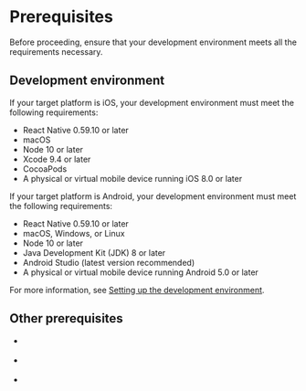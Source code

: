 # Prerequisites

Before proceeding, ensure that your development environment meets all the requirements necessary.

## Development environment

If your target platform is iOS, your development environment must meet the following requirements:

- React Native 0.59.10 or later
- macOS
- Node 10 or later
- Xcode 9.4 or later
- CocoaPods
- A physical or virtual mobile device running iOS 8.0 or later

If your target platform is Android, your development environment must meet the following requirements:

- React Native 0.59.10 or later
- macOS, Windows, or Linux
- Node 10 or later
- Java Development Kit (JDK) 8 or later
- Android Studio (latest version recommended)
- A physical or virtual mobile device running Android 5.0 or later

For more information, see [Setting up the development environment](https://reactnative.dev/docs/environment-setup).

## Other prerequisites

<ul>
<li><p conref="conref/agora-prerequisites.dita#agora-pre/account"/></li>
<li><p conref="conref/agora-prerequisites.dita#agora-pre/appid-token"/></li>
<li><p conref="conref/agora-prerequisites.dita#agora-pre/internet"/></li>
</ul>